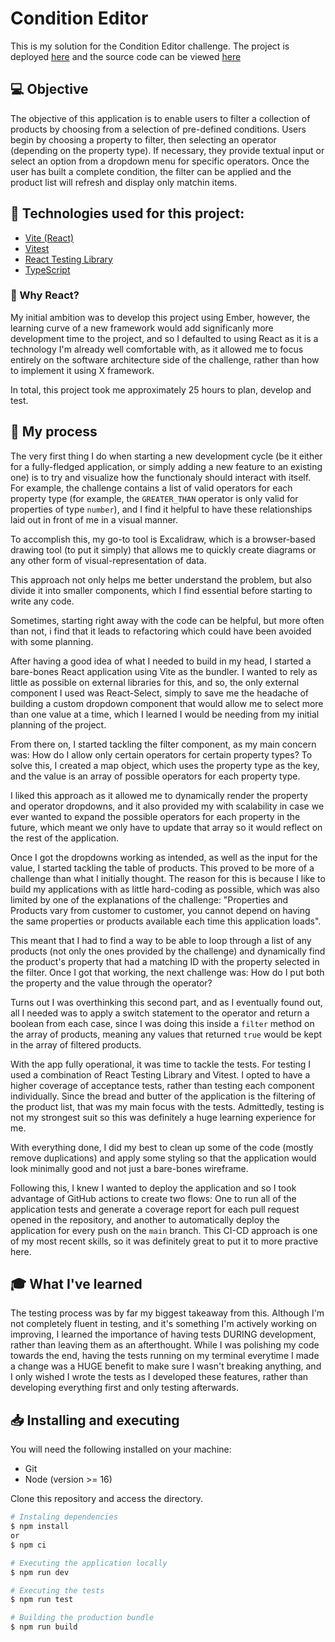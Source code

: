 # Condition Editor

This is my solution for the Condition Editor challenge. The project is deployed [here](https://humbruno.github.io/condition-editor/) and the source code can be viewed [here](https://github.com/humbruno/condition-editor)

## 💻 Objective

The objective of this application is to enable users to filter a collection of products by choosing from a selection of pre-defined conditions. Users begin by choosing a property to filter, then selecting an operator (depending on the property type). If necessary, they provide textual input or select an option from a dropdown menu for specific operators. Once the user has built a complete condition, the filter can be applied and the product list will refresh and display only matchin items.

## 🔌 Technologies used for this project:

- [Vite (React)](https://vitejs.dev/)
- [Vitest](https://vitest.dev/)
- [React Testing Library](https://testing-library.com/docs/react-testing-library/intro/)
- [TypeScript](https://www.typescriptlang.org/)

### 📌 Why React?

My initial ambition was to develop this project using Ember, however, the learning curve of a new framework would add significanly more development time to the project, and so I defaulted to using React as it is a technology I'm already well comfortable with, as it allowed me to focus entirely on the software architecture side of the challenge, rather than how to implement it using X framework.

In total, this project took me approximately 25 hours to plan, develop and test.

## 📖 My process

The very first thing I do when starting a new development cycle (be it either for a fully-fledged application, or simply adding a new feature to an existing one) is to try and visualize how the functionaly should interact with itself. For example, the challenge contains a list of valid operators for each property type (for example, the `GREATER_THAN` operator is only valid for properties of type `number`), and I find it helpful to have these relationships laid out in front of me in a visual manner.

To accomplish this, my go-to tool is Excalidraw, which is a browser-based drawing tool (to put it simply) that allows me to quickly create diagrams or any other form of visual-representation of data.

This approach not only helps me better understand the problem, but also divide it into smaller components, which I find essential before starting to write any code.

Sometimes, starting right away with the code can be helpful, but more often than not, i find that it leads to refactoring which could have been avoided with some planning.

After having a good idea of what I needed to build in my head, I started a bare-bones React application using Vite as the bundler. I wanted to rely as little as possible on external libraries for this, and so, the only external component I used was React-Select, simply to save me the headache of building a custom dropdown component that would allow me to select more than one value at a time, which I learned I would be needing from my initial planning of the project.

From there on, I started tackling the filter component, as my main concern was: How do I allow only certain operators for certain property types?
To solve this, I created a map object, which uses the property type as the key, and the value is an array of possible operators for each property type.

I liked this approach as it allowed me to dynamically render the property and operator dropdowns, and it also provided my with scalability in case we ever wanted to expand the possible operators for each property in the future, which meant we only have to update that array so it would reflect on the rest of the application.

Once I got the dropdowns working as intended, as well as the input for the value, I started tackling the table of products. This proved to be more of a challenge than what I initially thought. The reason for this is because I like to build my applications with as little hard-coding as possible, which was also limited by one of the explanations of the challenge: "Properties and Products vary from customer to customer, you cannot depend on having the same properties or products available each time this application loads".

This meant that I had to find a way to be able to loop through a list of any products (not only the ones provided by the challenge) and dynamically find the product's property that had a matching ID with the property selected in the filter. Once I got that working, the next challenge was: How do I put both the property and the value through the operator?

Turns out I was overthinking this second part, and as I eventually found out, all I needed was to apply a switch statement to the operator and return a boolean from each case, since I was doing this inside a `filter` method on the array of products, meaning any values that returned `true` would be kept in the array of filtered products.

With the app fully operational, it was time to tackle the tests. For testing I used a combination of React Testing Library and Vitest. I opted to have a higher coverage of acceptance tests, rather than testing each component individually. Since the bread and butter of the application is the filtering of the product list, that was my main focus with the tests. Admittedly, testing is not my strongest suit so this was definitely a huge learning experience for me.

With everything done, I did my best to clean up some of the code (mostly remove duplications) and apply some styling so that the application would look minimally good and not just a bare-bones wireframe.

Following this, I knew I wanted to deploy the application and so I took advantage of GitHub actions to create two flows: One to run all of the application tests and generate a coverage report for each pull request opened in the repository, and another to automatically deploy the application for every push on the `main` branch. This CI-CD approach is one of my most recent skills, so it was definitely great to put it to more practive here.

## 🎓 What I've learned

The testing process was by far my biggest takeaway from this. Although I'm not completely fluent in testing, and it's something I'm actively working on improving, I learned the importance of having tests DURING development, rather than leaving them as an afterthought. While I was polishing my code towards the end, having the tests running on my terminal everytime I made a change was a HUGE benefit to make sure I wasn't breaking anything, and I only wished I wrote the tests as I developed these features, rather than developing everything first and only testing afterwards.

## 📥 Installing and executing

You will need the following installed on your machine:

- Git
- Node (version >= 16)

Clone this repository and access the directory.

```bash
# Instaling dependencies
$ npm install
or
$ npm ci

# Executing the application locally
$ npm run dev

# Executing the tests
$ npm run test

# Building the production bundle
$ npm run build
```
